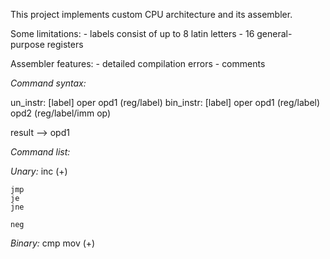 
This project implements custom CPU architecture and its assembler.

Some limitations:
    - labels consist of up to 8 latin letters 
    - 16 general-purpose registers

Assembler features:
    - detailed compilation errors
    - comments


_Command syntax:_  
 
un_instr:   [label] oper opd1 (reg/label)
bin_instr:  [label] oper opd1 (reg/label) opd2 (reg/label/imm op)

result --> opd1


_Command list:_

*Unary:*
    inc (+)

    jmp
    je
    jne

    neg

*Binary:*
    cmp
    mov (+)



